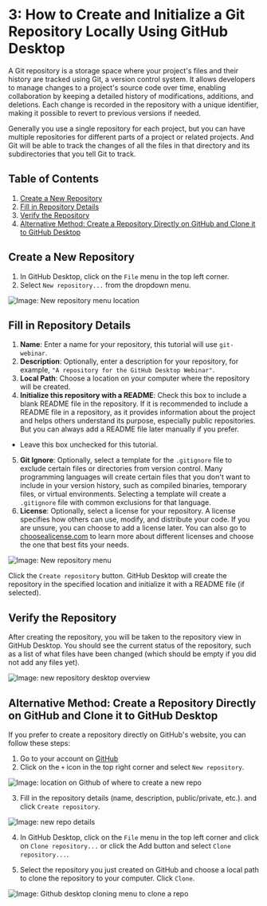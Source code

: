 # 3: How to Create and Initialize a Git Repository Locally Using GitHub Desktop

A Git repository is a storage space where your project's files and their history are tracked using Git, a version control system. It allows developers to manage changes to a project's source code over time, enabling collaboration by keeping a detailed history of modifications, additions, and deletions. Each change is recorded in the repository with a unique identifier, making it possible to revert to previous versions if needed.

Generally you use a single repository for each project, but you can have multiple repositories for different parts of a project or related projects. And Git will be able to track the changes of all the files in that directory and its subdirectories that you tell Git to track.

## Table of Contents

1. [Create a New Repository](#create-a-new-repository)
1. [Fill in Repository Details](#fill-in-repository-details)
1. [Verify the Repository](#verify-the-repository)
1. [Alternative Method: Create a Repository Directly on GitHub and Clone it to GitHub Desktop](#alternative-method-create-a-repository-directly-on-github-and-clone-it-to-github-desktop)

## Create a New Repository

1. In GitHub Desktop, click on the `File` menu in the top left corner.
2. Select `New repository...` from the dropdown menu.

![Image: New repository menu location](fig/new-repo-menu.png)

## Fill in Repository Details

1. **Name**: Enter a name for your repository, this tutorial will use `git-webinar`.
2. **Description**: Optionally, enter a description for your repository, for example, `"A repository for the GitHub Desktop Webinar"`.
3. **Local Path**: Choose a location on your computer where the repository will be created.
4. **Initialize this repository with a README**: Check this box to include a blank README file in the repository. If it is recommended to include a README file in a repository, as it provides information about the project and helps others understand its purpose, especially public repositories. But you can always add a README file later manually if you prefer.
  - Leave this box unchecked for this tutorial.
5. **Git Ignore**: Optionally, select a template for the `.gitignore` file to exclude certain files or directories from version control. Many programming languages will create certain files that you don't want to include in your version history, such as compiled binaries, temporary files, or virtual environments. Selecting a template will create a `.gitignore` file with common exclusions for that language.
6. **License**: Optionally, select a license for your repository. A license specifies how others can use, modify, and distribute your code. If you are unsure, you can choose to add a license later. You can also go to [choosealicense.com](https://choosealicense.com/) to learn more about different licenses and choose the one that best fits your needs.

![Image: New repository menu](fig/new-repo.png)

Click the `Create repository` button. GitHub Desktop will create the repository in the specified location and initialize it with a README file (if selected).

## Verify the Repository

After creating the repository, you will be taken to the repository view in GitHub Desktop. You should see the current status of the repository, such as a list of what files have been changed (which should be empty if you did not add any files yet).

![Image: new repository desktop overview](fig/desktop-overview.png)


## Alternative Method: Create a Repository Directly on GitHub and Clone it to GitHub Desktop

If you prefer to create a repository directly on GitHub's website, you can follow these steps:

1. Go to your account on [GitHub](https://github.com)
2. Click on the `+` icon in the top right corner and select `New repository`.

![Image: location on Github of where to create a new repo](fig/github-new-repo-location.png)

3. Fill in the repository details (name, description, public/private, etc.). and click `Create repository`.

![Image: new repo details](fig/github-new-repo.png)

4. In GitHub Desktop, click on the `File` menu in the top left corner and click on `Clone repository...` or click the Add button and select `Clone repository...`.

5. Select the repository you just created on GitHub and choose a local path to clone the repository to your computer. Click `Clone`.

![Image: Github desktop cloning menu to clone a repo](fig/desktop-clone-self-repo.png)
